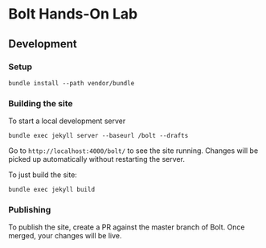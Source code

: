 # Bolt Hands-On Lab

## Development

### Setup

```
bundle install --path vendor/bundle
```

### Building the site

To start a local development server
```
bundle exec jekyll server --baseurl /bolt --drafts
```

Go to `http://localhost:4000/bolt/` to see the site running. Changes will be picked up automatically without restarting the server.

To just build the site:
```
bundle exec jekyll build
```

### Publishing

To publish the site, create a PR against the master branch of Bolt. Once merged, your changes will be live.
